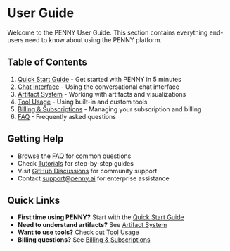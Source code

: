 # User Guide

Welcome to the PENNY User Guide. This section contains everything end-users need to know about using the PENNY platform.

## Table of Contents

1. [Quick Start Guide](./quick-start.md) - Get started with PENNY in 5 minutes
2. [Chat Interface](./chat-interface.md) - Using the conversational chat interface
3. [Artifact System](./artifacts.md) - Working with artifacts and visualizations
4. [Tool Usage](./tools.md) - Using built-in and custom tools
5. [Billing & Subscriptions](./billing.md) - Managing your subscription and billing
6. [FAQ](./faq.md) - Frequently asked questions

## Getting Help

- Browse the [FAQ](./faq.md) for common questions
- Check [Tutorials](../tutorials/) for step-by-step guides
- Visit [GitHub Discussions](https://github.com/madfam-io/penny/discussions) for community support
- Contact support@penny.ai for enterprise assistance

## Quick Links

- **First time using PENNY?** Start with the [Quick Start Guide](./quick-start.md)
- **Need to understand artifacts?** See [Artifact System](./artifacts.md)
- **Want to use tools?** Check out [Tool Usage](./tools.md)
- **Billing questions?** See [Billing & Subscriptions](./billing.md)